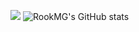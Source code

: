 <a href="https://solved.ac/profile/tngks1995" target="_blank"><img src="https://img.shields.io/badge/Solved.ac-#000000?style=plastic&logo=bookmeter&logoColor=#64BC4B"/></a>
![RookMG's GitHub stats](https://github-readme-stats.vercel.app/api?username=RookMG&show_icons=true&theme=radical)
